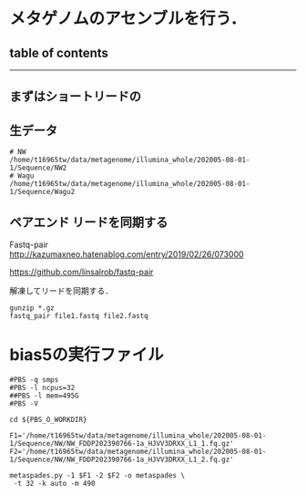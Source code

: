 # メタゲノムのアセンブルを行う．

## table of contents



---

## まずはショートリードの

## 生データ
```
# NW
/home/t16965tw/data/metagenome/illumina_whole/202005-08-01-1/Sequence/NW2
# Wagu
/home/t16965tw/data/metagenome/illumina_whole/202005-08-01-1/Sequence/Wagu2
```

## ペアエンド リードを同期する

Fastq-pair  
http://kazumaxneo.hatenablog.com/entry/2019/02/26/073000

https://github.com/linsalrob/fastq-pair  

解凍してリードを同期する．
```
gunzip *.gz
fastq_pair file1.fastq file2.fastq
```

# bias5の実行ファイル
```
#PBS -q smps
#PBS -l ncpus=32
##PBS -l mem=495G
#PBS -V

cd ${PBS_O_WORKDIR}

F1='/home/t16965tw/data/metagenome/illumina_whole/202005-08-01-1/Sequence/NW/NW_FDDP202390766-1a_HJVV3DRXX_L1_1.fq.gz'
F2='/home/t16965tw/data/metagenome/illumina_whole/202005-08-01-1/Sequence/NW/NW_FDDP202390766-1a_HJVV3DRXX_L1_2.fq.gz'

metaspades.py -1 $F1 -2 $F2 -o metaspades \
 -t 32 -k auto -m 490
```
